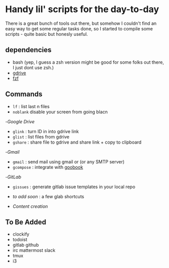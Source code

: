 # Handy lil' scripts for the day-to-day 

There is a great bunch of tools out there, but somehow I couldn't find an easy way to get some regular tasks done, so I started to  compile some scripts - quite basic but honesly useful. 

## dependencies
- bash (yep, I guess a zsh version might be good for some folks out there, I just dont use zsh.)
- [gdrive](https://github.com/prasmussen/gdrive)
- [fzf](https://github.com/junegunn/fzf) 


## Commands

- `lf` : list last n files 
- `noblank` disable your screen from going blacn 

-*Google Drive*
- `glink` 	: turn ID in into gdrive link 
- `glist` 	: list files from gdrive 
- `gshare` 	: share file to gdrive and share link + copy to clipboard 

-*Gmail*
- `gmail` 	: send mail using gmail or (or any SMTP server) 
- `gcompose` : integrate with [goobook](https://pypi.org/project/goobook/)

-*GitLab*
- `gissues` : generate gitlab issue templates in your local repo 
- *to add soon* : a few glab shortcuts

- *Content creation*

## To Be Added

- clockify
- todoist
- gitlab github 
- irc mattermost slack 
- tmux
- i3

